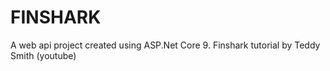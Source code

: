 # FINSHARK
A web api project created using ASP.Net Core 9. Finshark tutorial by Teddy Smith (youtube)
